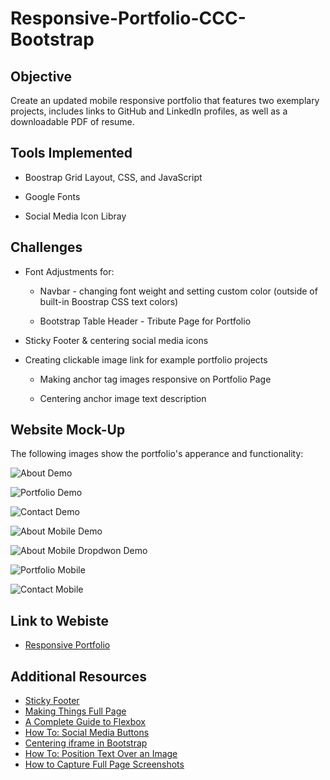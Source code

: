 # Responsive-Portfolio-CCC-Bootstrap

## Objective

Create an updated mobile responsive portfolio that features two exemplary projects, includes links to GitHub and LinkedIn profiles, as well as a downloadable PDF of resume. 

## Tools Implemented

* Boostrap Grid Layout, CSS, and JavaScript

* Google Fonts

* Social Media Icon Libray

## Challenges

* Font Adjustments for:

    * Navbar - changing font weight and setting custom color (outside of built-in Boostrap CSS text colors)

    * Bootstrap Table Header - Tribute Page for Portfolio

* Sticky Footer & centering social media icons 

* Creating clickable image link for example portfolio projects

    * Making anchor tag images responsive on Portfolio Page

    * Centering anchor image text description 

## Website Mock-Up

The following images show the portfolio's apperance and functionality:

![About Demo](./Assets/Images/About.png)

![Portfolio Demo](./Assets/Images/Portfolio.png)

![Contact Demo](./Assets/Images/Contact.png)

![About Mobile Demo](./Assets/Images/About-Mobile.png)

![About Mobile Dropdwon Demo](./Assets/Images/About-Mobile-Dropdown.png)

![Portfolio Mobile](./Assets/Images/Portfolio-Mobile.png)

![Contact Mobile](./Assets/Images/Contact-Mobile.png)


## Link to Webiste

* [Responsive Portfolio](https://e-burton.github.io/Updated-Responsive-Portfolio/)

## Additional Resources

* [Sticky Footer](https://github.com/understrap/understrap/issues/525)
* [Making Things Full Page](https://github.com/alvarotrigo/fullPage.js/issues/854#:~:text=100vw%20means%20100%25%20of%20the,when%20doing%20full%20screen%20slides%E2%80%A6)
* [A Complete Guide to Flexbox](https://css-tricks.com/snippets/css/a-guide-to-flexbox/)
* [How To: Social Media Buttons](https://www.w3schools.com/howto/howto_css_social_media_buttons.asp)
* [Centering iframe in Bootstrap](https://stackoverflow.com/questions/25560954/how-do-i-center-youtube-video-iframe-in-twitter-bootstrap-3)
* [How To: Position Text Over an Image](https://www.w3schools.com/howto/howto_css_image_text.asp)
* [How to Capture Full Page Screenshots](https://helpdeskgeek.com/how-to/how-to-capture-full-page-screenshots-in-chrome-firefox/)

